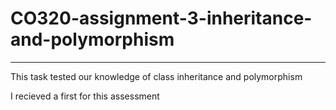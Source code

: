 # CO320-assignment-3-inheritance-and-polymorphism
------------------------------------------------------------------------
This task tested our knowledge of class inheritance and polymorphism

I recieved a first for this assessment
